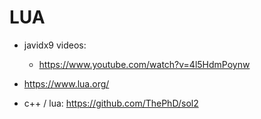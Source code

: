 # LUA


- javidx9 videos:
   - https://www.youtube.com/watch?v=4l5HdmPoynw
- https://www.lua.org/

- c++ / lua: https://github.com/ThePhD/sol2

